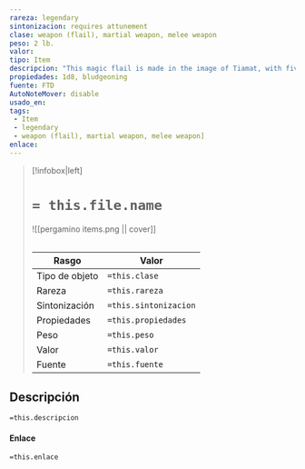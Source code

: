 ```yaml
---
rareza: legendary
sintonizacion: requires attunement
clase: weapon (flail), martial weapon, melee weapon
peso: 2 lb.
valor: 
tipo: Item
descripcion: "This magic flail is made in the image of Tiamat, with five jagged heads shaped like the heads of five different chromatic dragons. You gain a +3 bonus to attack and damage rolls made with this flail. When you hit with an attack roll using it, the target takes an extra 5d4 damage of your choice of one of the following damage types: acid, cold, fire, lightning, or poison.While holding the flail, you can use an action and speak a command word to cause the heads to breathe multicolored flames in a 90-foot cone. Each creature in that area must make a DC 18 Dexterity saving throw. On a failed save, it takes 14d6 damage of one of the following damage types (your choice): acid, cold, fire, lightning, or poison. On a successful save, it takes half as much damage. Once this action is used, it can&#x27;t be used again until the next dawn."
propiedades: 1d8, bludgeoning
fuente: FTD
AutoNoteMover: disable
usado_en:  
tags: 
 - Item
 - legendary
 - weapon (flail), martial weapon, melee weapon]
enlace: 
---
```


> [!infobox|left]
>  # `= this.file.name`
> ![[pergamino items.png || cover]]
> ######   
> |Rasgo | Valor |
> | --- | --- |
> | Tipo de objeto| `=this.clase`|
>  | Rareza| `=this.rareza`|
> | Sintonización | `=this.sintonizacion` |
> | Propiedades | `=this.propiedades` |
>  | Peso | `=this.peso` |
> | Valor | `=this.valor` |
> | Fuente | `=this.fuente` |


## Descripción
`=this.descripcion`

#### Enlace
`=this.enlace`
